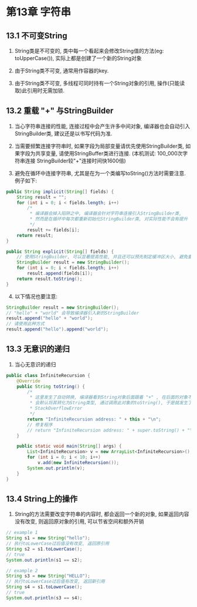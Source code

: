 # 第13章 字符串

## 13.1 不可变String

1. String类是不可变的, 类中每一个看起来会修改String值的方法(eg: toUpperCase()), 实际上都是创建了一个新的String对象

2. 由于String类不可变, 通常用作容器的key.

3. 由于String类不可变, 多线程可同时持有一个String对象的引用, 操作(只能读取)此引用时无需加锁.

## 13.2 重载 "+" 与StringBuilder

1. 当心字符串连接的性能, 连接过程中会产生许多中间对象, 编译器也会自动引入StringBuilder类, 建议还是以书写代码为准. 

2. 当需要频繁连接字符串时, 如果字段为局部变量请优先使用StringBuilder类, 如果字段为共享变量, 请使用StringBuffer类进行连接. (本机测试: 100_000次字符串连接 StringBuilder较"+"连接时间快1600倍)

3. 避免在循环中连接字符串, 尤其是在为一个类编写toString()方法时需要注意. 例子如下: 

``` java
public String implicit(String[] fields) {
	String result = "";
	for (int i = 0; i < fields.length; i++)
		/*
		 * 编译器会掉入陷阱之中, 编译器会针对字符串连接引入StringBuilder类,
		 * 然而是在循环中每次都重新初始化StringBuilder类, 对实际性能不会有提升
		 */
		result += fields[i];
	return result;
}

public String explicit(String[] fields) {
	// 使用StringBuilder, 可以显著提高性能, 并且还可以预先制定缓冲区大小, 避免重新分配缓冲区
	StringBuilder result = new StringBuilder();
	for (int i = 0; i < fields.length; i++)
		result.append(fields[i]);
	return result.toString();
}
```

4. 以下情况也要注意: 

``` java
StringBuilder result = new StringBuilder();
// "hello" + "world" 会导致编译器引入新的StringBuilder
result.append("hello" + "world");
// 请使用此种方式
result.append("hello").append("world");
```

## 13.3 无意识的递归

1. 当心无意识的递归

``` java
public class InfiniteRecursion {
    @Override
    public String toString() {
		/*
         * 这里发生了自动转换, 编译器看到String对象后面跟着 "+" , 在后面的对象不是String类型
         * 会默认将其转化为String类型, 通过调用此对象的toString(), 于是就发生了递归调用, 导致
         * StackOverflowError
         */
        return "InfiniteRecursion address: " + this + "\n";
		// 修复程序
		// return "InfiniteRecursion address: " + super.toString() + "\n";
    }

    public static void main(String[] args) {
        List<InfiniteRecursion> v = new ArrayList<InfiniteRecursion>();
        for (int i = 0; i < 10; i++)
            v.add(new InfiniteRecursion());
        System.out.println(v);
    }
}
```

## 13.4 String上的操作

1. String的方法需要改变字符串的内容时, 都会返回一个新的对象, 如果返回内容没有改变, 则返回原对象的引用, 可以节省空间和额外开销

``` java
// example 1
String s1 = new String("hello");
// 执行toLowerCase过后值没有改变, 返回原引用
String s2 = s1.toLowerCase();
// true
System.out.println(s1 == s2);

// example 2
String s3 = new String("HELLO");
// 执行toLowerCase过后值有改变, 返回新引用
String s4 = s1.toLowerCase();
// true
System.out.println(s3 == s4);
```

